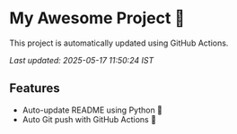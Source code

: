 # My Awesome Project 🚀

This project is automatically updated using GitHub Actions.

_Last updated: 2025-05-17 11:50:24 IST_

## Features
- Auto-update README using Python 🐍
- Auto Git push with GitHub Actions 🤖
